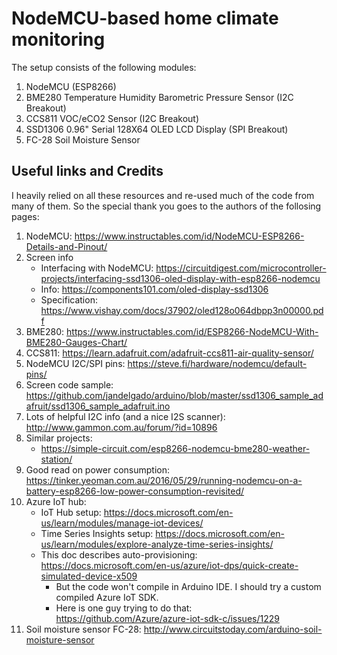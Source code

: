 # NodeMCU-based home climate monitoring

The setup consists of the following modules:

1. NodeMCU (ESP8266)
2. BME280 Temperature Humidity Barometric Pressure Sensor (I2C Breakout)
3. CCS811 VOC/eCO2 Sensor (I2C Breakout)
4. SSD1306 0.96" Serial 128X64 OLED LCD Display (SPI Breakout)
5. FC-28 Soil Moisture Sensor

## Useful links and Credits

I heavily relied on all these resources and re-used much of the code from many of them. So the special thank you goes to the authors of the follosing pages:

1. NodeMCU: https://www.instructables.com/id/NodeMCU-ESP8266-Details-and-Pinout/
2. Screen info
    * Interfacing with NodeMCU: https://circuitdigest.com/microcontroller-projects/interfacing-ssd1306-oled-display-with-esp8266-nodemcu 
    * Info: https://components101.com/oled-display-ssd1306
    * Specification: https://www.vishay.com/docs/37902/oled128o064dbpp3n00000.pdf
3. BME280: https://www.instructables.com/id/ESP8266-NodeMCU-With-BME280-Gauges-Chart/
4. CCS811: https://learn.adafruit.com/adafruit-ccs811-air-quality-sensor/
5. NodeMCU I2C/SPI pins: https://steve.fi/hardware/nodemcu/default-pins/
6. Screen code sample: https://github.com/jandelgado/arduino/blob/master/ssd1306_sample_adafruit/ssd1306_sample_adafruit.ino
7. Lots of helpful I2C info (and a nice I2S scanner): http://www.gammon.com.au/forum/?id=10896
8. Similar projects:
    * https://simple-circuit.com/esp8266-nodemcu-bme280-weather-station/
9. Good read on power consumption: https://tinker.yeoman.com.au/2016/05/29/running-nodemcu-on-a-battery-esp8266-low-power-consumption-revisited/
10. Azure IoT hub: 
    * IoT Hub setup: https://docs.microsoft.com/en-us/learn/modules/manage-iot-devices/ 
    * Time Series Insights setup: https://docs.microsoft.com/en-us/learn/modules/explore-analyze-time-series-insights/ 
    * This doc describes auto-provisioning: https://docs.microsoft.com/en-us/azure/iot-dps/quick-create-simulated-device-x509
        * But the code won't compile in Arduino IDE. I should try a custom compiled Azure IoT SDK.
        * Here is one guy trying to do that: https://github.com/Azure/azure-iot-sdk-c/issues/1229
11. Soil moisture sensor FC-28: http://www.circuitstoday.com/arduino-soil-moisture-sensor
